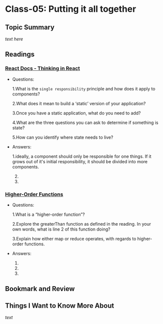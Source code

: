 # Class-05: Putting it all together

## Topic Summary

_text here_

## Readings

### [React Docs - Thinking in React](https://reactjs.org/docs/thinking-in-react.html)

- Questions:

  1.What is the `single responsibility` principle and how does it apply to components?

  2.What does it mean to build a ‘static’ version of your application?

  3.Once you have a static application, what do you need to add?
  
  4.What are the three questions you can ask to determine if something is state?
  
  5.How can you identify where state needs to live?

- Answers: 

  1.ideally, a component should only be responsible for one things. If it grows out of it's initial responsibility, it should be divided into more components. 

  2.

  3.

### [Higher-Order Functions](https://eloquentjavascript.net/05_higher_order.html#h_xxCc98lOBK)

- Questions: 

  1.What is a “higher-order function”?

  2.Explore the greaterThan function as defined in the reading. In your own words, what is line 2 of this function doing?

  3.Explain how either map or reduce operates, with regards to higher-order functions.
  
- Answers: 

  1.

  2.

  3.

## Bookmark and Review

## Things I Want to Know More About

_text_
